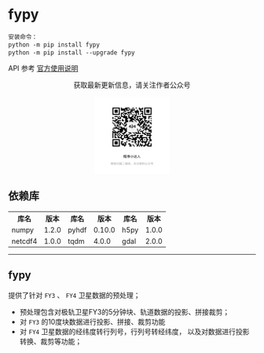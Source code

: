 # fypy  
```angular2html
安装命令：
python -m pip install fypy
python -m pip install --upgrade fypy
```

API 参考 [官方使用说明](https://fypy.readthedocs.io/zh/latest/)


<div align="center"> 
    <p>获取最新更新信息，请关注作者公众号</p>
    <img decoding="async" src="https://github.com/libin033/lb_toolkits/blob/master/lb_toolkits/parm/icon/logo_wxgzh.jpg?raw=true" align="middle"  width="30%">
</div>


## 依赖库

<table>
    <tr>
        <th> 库名 </th>
        <th> 版本 </th>
        <th> 库名 </th>
        <th> 版本 </th>
        <th> 库名 </th>
        <th> 版本 </th>
    </tr>
    <tr>
        <td> numpy </td>
        <td> 1.2.0 </td>
        <td> pyhdf </td>
        <td> 0.10.0 </td>
        <td> h5py </td>
        <td> 1.0.0 </td>
    </tr>
    <tr>
        <td> netcdf4 </td>
        <td> 1.0.0 </td>
        <td> tqdm </td>
        <td> 4.0.0 </td>
        <td> gdal </td>
        <td> 2.0.0 </td>
    </tr>
</table>

------------------------------------------------

## fypy
提供了针对 ``FY3`` 、 ``FY4`` 卫星数据的预处理；
* 预处理包含对极轨卫星FY3的5分钟块、轨道数据的投影、拼接裁剪；
* 对 ``FY3`` 的10度块数据进行投影、拼接、裁剪功能
* 对 ``FY4`` 卫星数据的经纬度转行列号，行列号转经纬度，
  以及对数据进行投影转换、裁剪等功能；



